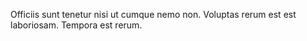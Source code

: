 Officiis sunt tenetur nisi ut cumque nemo non.
Voluptas rerum est est laboriosam.
Tempora est rerum.